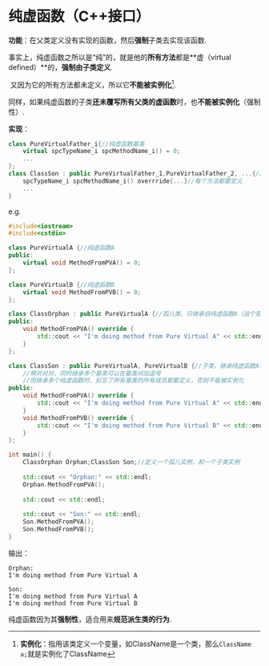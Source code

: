 # 纯虚函数（C++接口）

**功能**：在父类定义没有实现的函数，然后**强制**子类去实现该函数.

​			事实上，纯虚函数之所以是“纯”的，就是他的**所有方法**都是**虚（virtual defined）**的，**强制由子类定义**.

​			又因为它的所有方法都未定义，所以它**不能被实例化**[^1].

​			同样，如果纯虚函数的子类**还未覆写所有父类的虚函数**时，也**不能被实例化**（强制性）.

[^1]: **实例化**：指用该类定义一个变量，如ClassName是一个类，那么```ClassName a;```就是实例化了ClassName

**实现**：

```cpp
class PureVirtualFather_i{//纯虚函数基类
	virtual spcTypeName_i spcMethodName_i() = 0;
    ...
};
class ClassSon : public PureVirtualFather_1,PureVirtualFather_2, ...{//子类继承
    spcTypeName_i spcMethodName_i() overrride{...}//每个方法都要定义
    ...
}
```



e.g.

```cpp
#include<iostream>
#include<cstdio>

class PureVirtualA {//纯虚函数A
public:
	virtual void MethodFromPVA() = 0;
};

class PureVirtualB {//纯虚函数B
	virtual void MethodFromPVB() = 0;
};

class ClassOrphan : public PureVirtualA {//孤儿类，只继承自纯虚函数A（这个孤儿其实是有个马的）
public:
	void MethodFromPVA() override {
		std::cout << "I'm doing method from Pure Virtual A" << std::endl;
	}
};

class ClassSon : public PureVirtualA, PureVirtualB {//子类，继承纯虚函数A和B
    //啊对对对，同时继承多个基类可以在基类间加逗号
    //但继承多个纯虚函数时，别忘了所有基类的所有成员都要定义，否则不能被实例化
public:
	void MethodFromPVA() override {
		std::cout << "I'm doing method from Pure Virtual A" << std::endl;
	}
	void MethodFromPVB() override {
		std::cout << "I'm doing method from Pure Virtual B" << std::endl;
	}
};

int main() {
	ClassOrphan Orphan;ClassSon Son;//定义一个孤儿实例，和一个子类实例
    
	std::cout << "Orphan:" << std::endl;
	Orphan.MethodFromPVA();
    
	std::cout << std::endl;
    
	std::cout << "Son:" << std::endl;
	Son.MethodFromPVA();
	Son.MethodFromPVB();
}
```

输出：

```
Orphan:
I'm doing method from Pure Virtual A

Son:
I'm doing method from Pure Virtual A
I'm doing method from Pure Virtual B
```



纯虚函数因为其**强制性**，适合用来**规范派生类的行为**.







